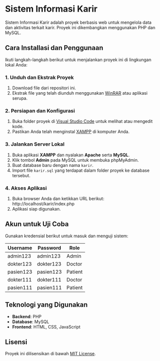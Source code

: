 # Sistem Informasi Karir  

Sistem Informasi Karir adalah proyek berbasis web untuk mengelola data dan aktivitas terkait karir. Proyek ini dikembangkan menggunakan PHP dan MySQL.  

## Cara Installasi dan Penggunaan  

Ikuti langkah-langkah berikut untuk menjalankan proyek ini di lingkungan lokal Anda:  

### 1. Unduh dan Ekstrak Proyek  
1. Download file dari repositori ini.  
2. Ekstrak file yang telah diunduh menggunakan [WinRAR](https://www.rarlab.com/download.htm) atau aplikasi serupa.  

### 2. Persiapan dan Konfigurasi  
1. Buka folder proyek di [Visual Studio Code](https://code.visualstudio.com/) untuk melihat atau mengedit kode.  
2. Pastikan Anda telah menginstal [XAMPP](https://www.apachefriends.org/) di komputer Anda.  

### 3. Jalankan Server Lokal  
1. Buka aplikasi **XAMPP** dan nyalakan **Apache** serta **MySQL**.  
2. Klik tombol **Admin** pada MySQL untuk membuka phpMyAdmin.  
3. Buat database baru dengan nama `karir`.  
4. Import file `karir.sql` yang terdapat dalam folder proyek ke database tersebut.  

### 4. Akses Aplikasi  
1. Buka browser Anda dan ketikkan URL berikut:  http://localhost/karir/index.php
2. Aplikasi siap digunakan.  

## Akun untuk Uji Coba  

Gunakan kredensial berikut untuk masuk dan menguji sistem:  

| **Username**   | **Password**   | **Role**   |  
|-----------------|----------------|------------|  
| admin123        | admin123       | Admin      |  
| dokter123       | dokter123      | Doctor     |  
| pasien123       | pasien123      | Patient    |  
| dokter111       | dokter111      | Doctor     |  
| pasien111       | pasien111      | Patient    |  

## Teknologi yang Digunakan  
- **Backend**: PHP  
- **Database**: MySQL  
- **Frontend**: HTML, CSS, JavaScript  

## Lisensi  
Proyek ini dilisensikan di bawah [MIT License](LICENSE).  
